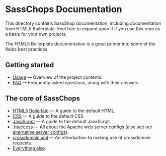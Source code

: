# SassChops Documentation

This directory contains SassShop documentation, including documentation from HTML5 Boilerplate. Feel free to expand upon if if you use this repo as a basis for your own projects.

The HTML5 Boilerplate documentation is a great primer into some of the fields best practices. 

## Getting started

* [Usage](usage.md) — Overview of the project contents.
* [FAQ](faq.md) — Frequently asked questions, along with their answers.

## The core of SassChops

* [HTML5 Boilerlate](html5bp/html.md) — A guide to the default HTML.
* [CSS](html5bp/css.md) — A guide to the default CSS.
* [JavaScript](html5bp/js.md) — A guide to the default JavaScript.
* [.htaccess](https://github.com/h5bp/server-configs-apache/tree/master/doc)
  — All about the Apache web server configs (also see our [alternative server
  configs](https://github.com/h5bp/server-configs/blob/master/README.md)).
* [crossdomain.xml](html5bp/crossdomain.md) — An introduction to making use of
  crossdomain requests.
* [Everything else](misc.md).

